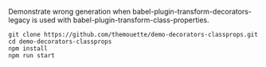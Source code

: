 Demonstrate wrong generation when babel-plugin-transform-decorators-legacy is
used with babel-plugin-transform-class-properties.


```
git clone https://github.com/themouette/demo-decorators-classprops.git
cd demo-decorators-classprops
npm install
npm run start
```


